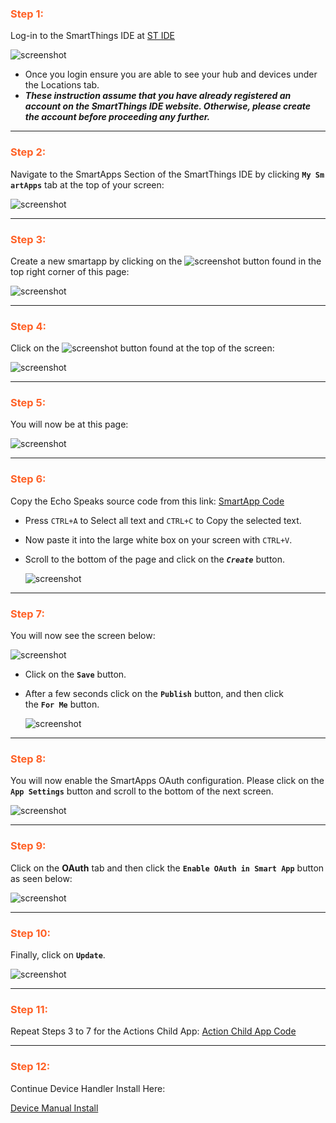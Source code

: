 ### <h3 style="color: #FF6025;">Step 1:</h3>
Log-in to the SmartThings IDE at [ST IDE](https://account.smartthings.com/login)

![screenshot](img/st_app_install_1.jpg)

* Once you login ensure you are able to see your hub and devices under the Locations tab.
* ***These instruction assume that you have already registered an account on the SmartThings IDE website. Otherwise, please create the account before proceeding any further.***

---
### <h3 style="color: #FF6025;">Step 2:</h3>
Navigate to the SmartApps Section of the SmartThings IDE by clicking **`My SmartApps`** tab at the top of your screen:

![screenshot](img/st_app_install_2.jpg)

---
### <h3 style="color: #FF6025;">Step 3:</h3>
Create a new smartapp by clicking on the ![screenshot](img/st_app_install_3_1.jpg) button found in the top right corner of this page:

![screenshot](img/st_app_install_3_2.jpg)

---
### <h3 style="color: #FF6025;">Step 4:</h3>
Click on the ![screenshot](img/st_app_install_4_1.jpg) button found at the top of the screen:

![screenshot](img/st_app_install_4_2.jpg)

---
### <h3 style="color: #FF6025;">Step 5:</h3>
You will now be at this page:

![screenshot](img/st_app_install_5.jpg)

---
### <h3 style="color: #FF6025;">Step 6:</h3>
Copy the Echo Speaks source code from this link: [SmartApp Code](https://raw.githubusercontent.com/tonesto7/echo-speaks/beta/smartapps/tonesto7/echo-speaks.src/echo-speaks.groovy)

* Press `CTRL+A` to Select all text and `CTRL+C` to Copy the selected text.
* Now paste it into the large white box on your screen with `CTRL+V`.
* Scroll to the bottom of the page and click on the ***`Create`*** button.

    ![screenshot](img/st_app_install_6.jpg)

---
### <h3 style="color: #FF6025;">Step 7:</h3>
You will now see the screen below:

![screenshot](img/st_app_install_7_1.jpg)

* Click on the **`Save`** button.
* After a few seconds click on the **`Publish`** button, and then click the **`For Me`** button.

    ![screenshot](img/st_app_install_7_2.jpg)

---
### <h3 style="color: #FF6025;">Step 8:</h3>
You will now enable the SmartApps OAuth configuration. Please click on the **`App Settings`** button and scroll to the bottom of the next screen.

![screenshot](img/st_app_install_8.jpg)

---
### <h3 style="color: #FF6025;">Step 9:</h3>
Click on the **OAuth** tab and then click the **`Enable OAuth in Smart App`** button as seen below:

![screenshot](img/st_app_install_9.jpg)

---
### <h3 style="color: #FF6025;">Step 10:</h3>
Finally, click on **`Update`**.

![screenshot](img/st_app_install_10.jpg)

---
### <h3 style="color: #FF6025;">Step 11:</h3>
Repeat Steps 3 to 7 for the Actions Child App: [Action Child App Code](https://raw.githubusercontent.com/tonesto7/echo-speaks/beta/smartapps/tonesto7/echo-speaks-actions.src/echo-speaks-actions.groovy)

---
### <h3 style="color: #FF6025;">Step 12:</h3>
Continue Device Handler Install Here:

[Device Manual Install](/echo-speaks-docs/installation/smartthings/device_install)
